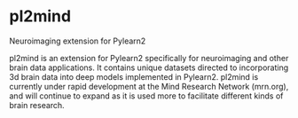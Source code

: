 # pl2mind
Neuroimaging extension for Pylearn2 

pl2mind is an extension for Pylearn2 specifically for neuroimaging and other brain data applications.
It contains unique datasets directed to incorporating 3d brain data into deep models implemented in Pylearn2.
pl2mind is currently under rapid development at the Mind Research Network (mrn.org), and will continue to 
expand as it is used more to facilitate different kinds of brain research.
